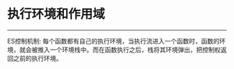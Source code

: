 # 执行环境和作用域

----

ES控制机制:
每个函数都有自己的执行环境，当执行流进入一个函数时，函数的环境，就会被推入一个环境栈中。而在函数执行之后，栈将其环境弹出，把控制权返回之前的执行环境。

